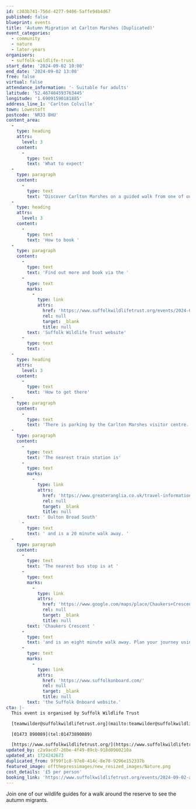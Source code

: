 ```yaml
---
id: c303b741-756d-4277-9406-5affe94b4d67
published: false
blueprint: events
title: 'Autumn Migration at Carlton Marshes (Duplicated)'
event_categories:
  - community
  - nature
  - later-years
organisers:
  - suffolk-wildlife-trust
start_date: '2024-09-02 10:00'
end_date: '2024-09-02 13:00'
free: false
virtual: false
attendance_information: '- Suitable for adults'
latitude: '52.467464593763445'
longitude: '1.69091590181885'
address_line_1: 'Carlton Colville'
town: Lowestoft
postcode: 'NR33 8HU'
content_area:
  -
    type: heading
    attrs:
      level: 3
    content:
      -
        type: text
        text: 'What to expect'
  -
    type: paragraph
    content:
      -
        type: text
        text: "Discover Carlton Marshes on a guided walk from one of our knowledgeable wildlife guides. Come along whether you are a keen birdwatcher or are looking to improve your bird ID skills, to see the autumn migrants as they stop off at Carlton Marshes.\_\_"
  -
    type: heading
    attrs:
      level: 3
    content:
      -
        type: text
        text: 'How to book '
  -
    type: paragraph
    content:
      -
        type: text
        text: 'Find out more and book via the '
      -
        type: text
        marks:
          -
            type: link
            attrs:
              href: 'https://www.suffolkwildlifetrust.org/events/2024-09-02-autumn-migration-carlton-marshes'
              rel: null
              target: _blank
              title: null
        text: 'Suffolk Wildlife Trust website'
      -
        type: text
        text: .
  -
    type: heading
    attrs:
      level: 3
    content:
      -
        type: text
        text: 'How to get there'
  -
    type: paragraph
    content:
      -
        type: text
        text: 'There is parking by the Carlton Marshes visitor centre. '
  -
    type: paragraph
    content:
      -
        type: text
        text: 'The nearest train station is'
      -
        type: text
        marks:
          -
            type: link
            attrs:
              href: 'https://www.greateranglia.co.uk/travel-information/station-information/ous'
              rel: null
              target: _blank
              title: null
        text: ' Oulton Broad South'
      -
        type: text
        text: ' and is a 20 minute walk away. '
  -
    type: paragraph
    content:
      -
        type: text
        text: 'The nearest bus stop is at '
      -
        type: text
        marks:
          -
            type: link
            attrs:
              href: 'https://www.google.com/maps/place/Chaukers+Crescent/@52.4663419,1.6915743,17z/data=!4m20!1m13!4m12!1m6!1m2!1s0x47da1b90d1b08321:0xac608ab2d1862edf!2sChaukers+Crescent,+Lowestoft+NR33+8HU!2m2!1d1.696631!2d52.464279!1m3!2m2!1d1.691014!2d52.467478!3e2!3m5!1s0x47da1b90d1b08321:0xac608ab2d1862edf!8m2!3d52.464279!4d1.696631!16s%2Fg%2F1q67qz06k?entry=ttu'
              rel: null
              target: _blank
              title: null
        text: 'Chaukers Crescent '
      -
        type: text
        text: 'and is an eight minute walk away. Plan your journey using '
      -
        type: text
        marks:
          -
            type: link
            attrs:
              href: 'https://www.suffolkonboard.com/'
              rel: null
              target: _blank
              title: null
        text: 'the Suffolk Onboard website.'
cta: |-
  This event is organised by Suffolk Wildlife Trust

  [teamwilder@suffolkwildlifetrust.org](mailto:teamwilder@suffolkwildlifetrust.org)

  [01473 890089](tel:01473890089)

  [https://www.suffolkwildlifetrust.org/](https://www.suffolkwildlifetrust.org/)
updated_by: c2a9acd7-26be-4f49-89cb-918d0960210a
updated_at: 1724242673
duplicated_from: 9f99f1c8-97e0-414c-8e70-9296e152337b
featured_image: offthepressimages/new_resized_images/Nature.png
cost_details: '£5 per person'
booking_link: 'https://www.suffolkwildlifetrust.org/events/2024-09-02-autumn-migration-carlton-marshes'
---
```

Join one of our wildlife guides for a walk around the reserve to see the autumn migrants.